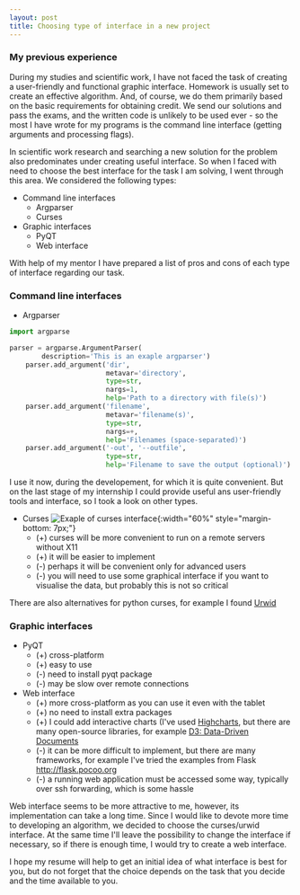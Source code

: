 ```yaml
---
layout: post
title: Choosing type of interface in a new project
---
```

### My previous experience
During my studies and scientific work, I have not faced the task of creating a user-friendly and functional graphic interface. Homework is usually set to create an effective algorithm. And, of course, we do them primarily based on the basic requirements for obtaining credit. We send our solutions and pass the exams, and the written code is unlikely to be used ever - so the most I have wrote for my programs is the command line interface (getting arguments and processing flags).

In scientific work research and searching a new solution for the problem also predominates under creating useful interface. So when I faced with need to choose the best interface for the task I am solving, I went through this area. We сonsidered the following types:

- Command line interfaces
	- Argparser
	- Curses
- Graphic interfaces
	- PyQT
	- Web interface

With help of my mentor I have prepared a list of pros and cons of each type of interface regarding our task.

### Command line interfaces
* Argparser

```python
import argparse

parser = argparse.ArgumentParser(
        description='This is an exaple argparser')
    parser.add_argument('dir',
                        metavar='directory',
                        type=str,
                        nargs=1,
                        help='Path to a directory with file(s)')
    parser.add_argument('filename',
                        metavar='filename(s)',
                        type=str,
                        nargs=+,
                        help='Filenames (space-separated)')
    parser.add_argument('-out', '--outfile',
                        type=str,
                        help='Filename to save the output (optional)')
```
I use it now, during the developement, for which it is quite convenient. But on the last stage of my internship I could provide useful ans user-friendly tools and interface, so I took a look on other types.

* Curses
![Exaple of curses interface](http://www.muylinux.com/wp-content/uploads/2010/01/alsamixer.png){:width="60%" style="margin-bottom: 7px;"}
	- (+) curses will be more convenient to run on a remote servers without X11
	- (+) it will be easier to implement
	- (-) perhaps it will be convenient only for advanced users
	- (-) you will need to use some graphical interface if you want to visualise the data, but probably this is not so critical

There are also alternatives for python curses, for example I found [Urwid](http://urwid.org)

### Graphic interfaces
* PyQT
	- (+) cross-platform
	- (+) easy to use
	- (-) need to install pyqt package
	- (-) may be slow over remote connections
* Web interface
	- (+) more cross-platform as you can use it even with the tablet
	- (+) no need to install extra packages
	- (+) I could add interactive charts (I've used [Highcharts](https://www.highcharts.com), but there are many open-source libraries, for example [D3: Data-Driven Documents](https://d3js.org)
	- (-) it can be more difficult to implement, but there are many frameworks, for example I've tried the examples from Flask http://flask.pocoo.org
	- (-) a running web application must be accessed some way, typically over ssh forwarding, which is some hassle

Web interface seems to be more attractive to me, however, its implementation can take a long time. Since I would like to devote more time to developing an algorithm, we decided to choose the curses/urwid interface. At the same time I'll leave the possibility to change the interface if necessary, so if there is enough time, I would try to create a web interface. 

I hope my resume will help to get an initial idea of what interface is best for you, but do not forget that the choice depends on the task that you decide and the time available to you.
